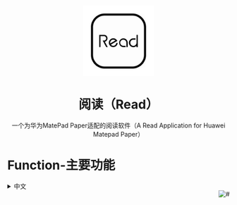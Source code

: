 <div align="center">
<img width="160" height="160" src="https://github.com/Jack251970/Read_For_MatePad_Paper/blob/raw/app/src/main/res/mipmap-xxxhdpi/book_launcher_matepad_paper.png" alt="legado"/>  

# 阅读（Read）
一个为华为MatePad Paper适配的阅读软件（A Read Application for Huawei Matepad Paper）
</div>

# Function-主要功能
<details><summary>中文</summary>
1.自带精选书源，自己设置规则，抓取网页数据，规则简单易懂，软件内有规则说明。<br>
2.书源规则支持搜索及发现，所有找书看书功能全部自定义，找书更方便。<br>
3.支持替换净化，去除广告替换内容很方便。<br>
4.支持本地TXT、EPUB阅读，手动浏览，智能扫描。<br>
5.支持高度自定义阅读界面，切换字体、颜色、背景、行距、段距、加粗、简繁转换等。<br>
</details>

<a href="#readme">
    <img src="https://img.shields.io/badge/-返回顶部-orange.svg" alt="#" align="right">
</a>
